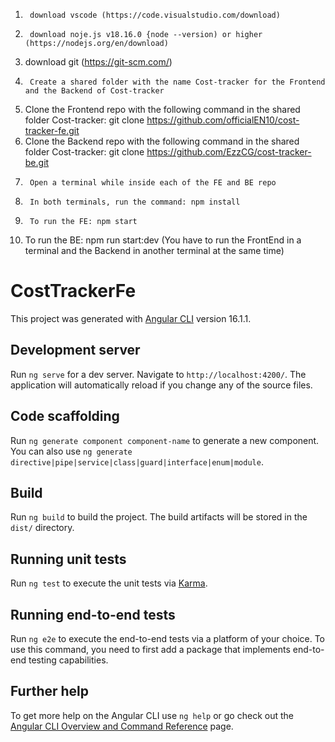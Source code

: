 1.      download vscode (https://code.visualstudio.com/download)
2.      download noje.js v18.16.0 {node --version) or higher (https://nodejs.org/en/download)
3.  download git (https://git-scm.com/)
4.      Create a shared folder with the name Cost-tracker for the Frontend and the Backend of Cost-tracker
5.  Clone the Frontend repo with the following command in the shared folder Cost-tracker: git clone https://github.com/officialEN10/cost-tracker-fe.git
6.  Clone the Backend repo with the following command in the shared folder Cost-tracker: git clone https://github.com/EzzCG/cost-tracker-be.git
7.      Open a terminal while inside each of the FE and BE repo
8.      In both terminals, run the command: npm install
9.      To run the FE: npm start
10. To run the BE: npm run start:dev (You have to run the FrontEnd in a terminal and the Backend in another terminal at the same time)

# CostTrackerFe

This project was generated with [Angular CLI](https://github.com/angular/angular-cli) version 16.1.1.

## Development server

Run `ng serve` for a dev server. Navigate to `http://localhost:4200/`. The application will automatically reload if you change any of the source files.

## Code scaffolding

Run `ng generate component component-name` to generate a new component. You can also use `ng generate directive|pipe|service|class|guard|interface|enum|module`.

## Build

Run `ng build` to build the project. The build artifacts will be stored in the `dist/` directory.

## Running unit tests

Run `ng test` to execute the unit tests via [Karma](https://karma-runner.github.io).

## Running end-to-end tests

Run `ng e2e` to execute the end-to-end tests via a platform of your choice. To use this command, you need to first add a package that implements end-to-end testing capabilities.

## Further help

To get more help on the Angular CLI use `ng help` or go check out the [Angular CLI Overview and Command Reference](https://angular.io/cli) page.
